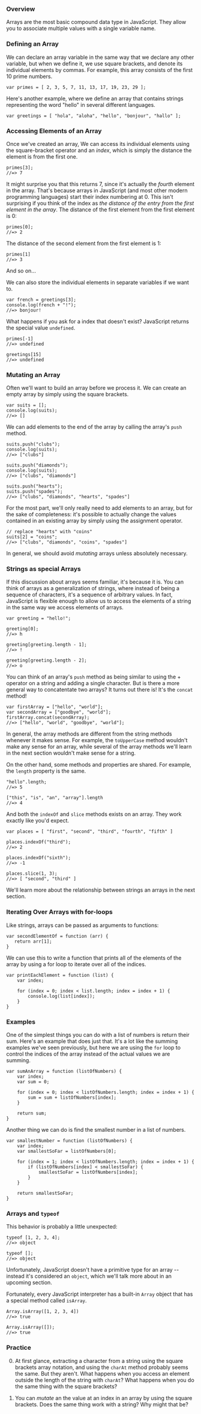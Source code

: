 ### Overview

Arrays are the most basic compound data type in JavaScript. They allow you to
associate multiple values with a single variable name.

### Defining an Array

We can declare an array variable in the same way that we declare any other
variable, but when we define it, we use square brackets, and denote its
individual elements by commas. For example, this array consists of the first 10
prime numbers.

    var primes = [ 2, 3, 5, 7, 11, 13, 17, 19, 23, 29 ];

Here's another example, where we define an array that contains strings
representing the word "hello" in several different languages.

    var greetings = [ "hola", "aloha", "hello", "bonjour", "hallo" ];

### Accessing Elements of an Array

Once we've created an array, We can access its individual elements using the
square-bracket operator and an _index_, which is simply the distance the element
is from the first one.

    primes[3];
    //=> 7

It might surprise you that this returns 7, since it's actually the _fourth_
element in the array. That's because arrays in JavaScript (and most other modern
programming languages) start their index numbering at 0. This isn't surprising
if you think of the index as _the distance of the entry from the first element
in the array_. The distance of the first element from the first element is 0:

    primes[0];
    //=> 2

The distance of the second element from the first element is 1:

    primes[1]
    //=> 3

And so on...

We can also store the individual elements in separate variables if we want to.

    var french = greetings[3];
    console.log(french + "!");
    //=> bonjour!

What happens if you ask for a index that doesn't exist? JavaScript returns the
special value `undefined`.

    primes[-1]
    //=> undefined

    greetings[15]
    //=> undefined

### Mutating an Array

Often we'll want to build an array before we process it. We can create an empty
array by simply using the square brackets.

    var suits = [];
    console.log(suits);
    //=> []

We can add elements to the end of the array by calling the array's `push`
method.

    suits.push("clubs");
    console.log(suits);
    //=> ["clubs"]

    suits.push("diamonds");
    console.log(suits);
    //=> ["clubs", "diamonds"]

    suits.push("hearts");
    suits.push("spades");
    //=> ["clubs", "diamonds", "hearts", "spades"]

For the most part, we'll only really need to add elements to an array, but for
the sake of completeness: it's possible to actually change the values contained
in an existing array by simply using the assignment operator.

    // replace "hearts" with "coins"
    suits[2] = "coins";
    //=> ["clubs", "diamonds", "coins", "spades"]

In general, we should avoid _mutating_ arrays unless absolutely necessary.

### Strings as special Arrays

If this discussion about arrays seems familiar, it's because it is. You can
think of arrays as a generalization of strings, where instead of being a
sequence of characters, it's a sequence of arbitrary values. In fact, JavaScript
is flexible enough to allow us to access the elements of a string in the same
way we access elements of arrays.

    var greeting = "hello!";

    greeting[0];
    //=> h

    greeting[greeting.length - 1];
    //=> !

    greeting[greeting.length - 2];
    //=> o

You can think of an array's `push` method as being similar to using the +
operator on a string and adding a single character. But is there a more general
way to concatentate two arrays? It turns out there is! It's the `concat` method!

    var firstArray = ["hello", "world"];
    var secondArray = ["goodbye", "world"];
    firstArray.concat(secondArray);
    //=> ["hello", "world", "goodbye", "world"];

In general, the array methods are different from the string methods whenever it
makes sense. For example, the `toUpperCase` method wouldn't make any sense for
an array, while several of the array methods we'll learn in the next section
wouldn't make sense for a string.

On the other hand, some methods and properties are shared. For example, the
`length` property is the same.

    "hello".length;
    //=> 5

    ["this", "is", "an", "array"].length
    //=> 4

And both the `indexOf` and `slice` methods exists on an array. They work exactly
like you'd expect.

    var places = [ "first", "second", "third", "fourth", "fifth" ]

    places.indexOf("third");
    //=> 2

    places.indexOf("sixth");
    //=> -1

    places.slice(1, 3);
    //=> [ "second", "third" ]

We'll learn more about the relationship between strings an arrays in the next
section.

### Iterating Over Arrays with for-loops

Like strings, arrays can be passed as arguments to functions:

    var secondElementOf = function (arr) {
       return arr[1];
    }

We can use this to write a function that prints all of the elements of the array
by using a for loop to iterate over all of the indices.

    var printEachElement = function (list) {
        var index;

        for (index = 0; index < list.length; index = index + 1) {
            console.log(list[index]);
        }
    }

### Examples

One of the simplest things you can do with a list of numbers is return their
sum. Here's an example that does just that. It's a lot like the summing examples
we've seen previously, but here we are using the `for` loop to control the
indices of the array instead of the actual values we are summing.

    var sumAnArray = function (listOfNumbers) {
        var index;
        var sum = 0;

        for (index = 0; index < listOfNumbers.length; index = index + 1) {
            sum = sum + listOfNumbers[index];
        }

        return sum;
    }

Another thing we can do is find the smallest number in a list of numbers.

    var smallestNumber = function (listOfNumbers) {
        var index;
        var smallestSoFar = listOfNumbers[0];

        for (index = 1; index < listOfNumbers.length; index = index + 1) {
            if (listOfNumbers[index] < smallestSoFar) {
                smallestSoFar = listOfNumbers[index];
            }
        }

        return smallestSoFar;
    }


### Arrays and `typeof`

This behavior is probably a little unexpected:

    typeof [1, 2, 3, 4];
    //=> object

    typeof [];
    //=> object

Unfortunately, JavaScript doesn't have a primitive type for an array -- instead
it's considered an `object`, which we'll talk more about in an upcoming section.

Fortunately, every JavaScript interpreter has a built-in `Array` object that has
a special method called `isArray`.

    Array.isArray([1, 2, 3, 4])
    //=> true

    Array.isArray([]);
    //=> true

### Practice

0. At first glance, extracting a character from a string using the square
brackets array notation, and using the `charAt` method probably seems the
same. But they aren't. What happens when you access an element outside the
length of the string with `charAt`? What happens when you do the same thing with
the square brackets?

1. You can _mutate_ an the value at an index in an array by using the square
brackets. Does the same thing work with a string? Why might that be?

